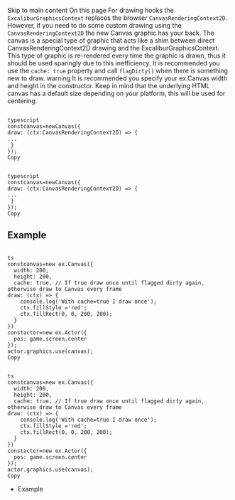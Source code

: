 Skip to main content
On this page
For drawing hooks the `ExcaliburGraphicsContext` replaces the browser `CanvasRenderingContext2D`. However, if you need to do some custom drawing using the `CanvasRenderingContext2D` the new Canvas graphic has your back.
The canvas is a special type of graphic that acts like a shim between direct CanvasRenderingContext2D drawing and the ExcaliburGraphicsContext.
This type of graphic is re-rendered every time the graphic is drawn, thus it should be used sparingly due to this inefficiency. It is recommended you use the `cache: true` property and call `flagDirty()` when there is something new to draw.
warning
It is recommended you specify your ex.Canvas width and height in the constructor.
Keep in mind that the underlying HTML canvas has a default size depending on your platform, this will be used for centering.
```

typescript
constcanvas=newCanvas({
draw: (ctx:CanvasRenderingContext2D) => {
...
 }
});
Copy
```
```

typescript
constcanvas=newCanvas({
draw: (ctx:CanvasRenderingContext2D) => {
...
 }
});
Copy
```

## Example​
```

ts
constcanvas=new ex.Canvas({
  width: 200,
  height: 200,
  cache: true, // If true draw once until flagged dirty again, otherwise draw to Canvas every frame
draw: (ctx) => {
    console.log('With cache=true I draw once');
    ctx.fillStyle ='red';
    ctx.fillRect(0, 0, 200, 200);
  }
})
constactor=new ex.Actor({
  pos: game.screen.center
});
actor.graphics.use(canvas);
Copy
```
```

ts
constcanvas=new ex.Canvas({
  width: 200,
  height: 200,
  cache: true, // If true draw once until flagged dirty again, otherwise draw to Canvas every frame
draw: (ctx) => {
    console.log('With cache=true I draw once');
    ctx.fillStyle ='red';
    ctx.fillRect(0, 0, 200, 200);
  }
})
constactor=new ex.Actor({
  pos: game.screen.center
});
actor.graphics.use(canvas);
Copy
```

  * Example


